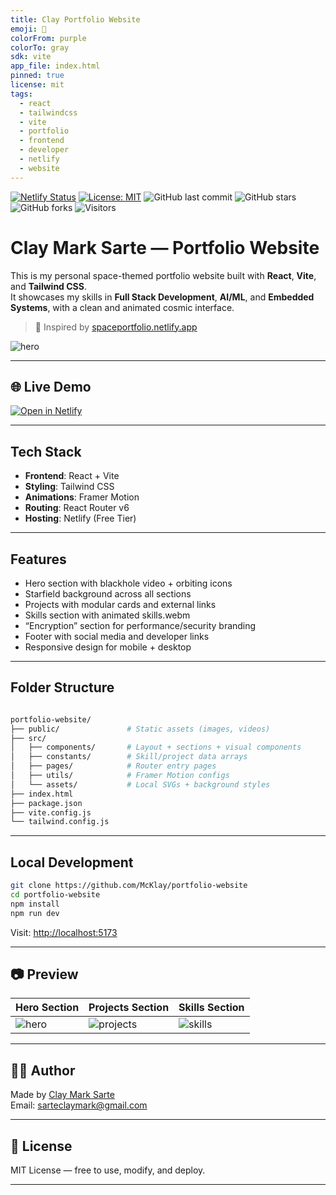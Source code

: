 ```yaml
---
title: Clay Portfolio Website
emoji: 🚀
colorFrom: purple
colorTo: gray
sdk: vite
app_file: index.html
pinned: true
license: mit
tags:
  - react
  - tailwindcss
  - vite
  - portfolio
  - frontend
  - developer
  - netlify
  - website
---
```


[![Netlify Status](https://api.netlify.com/api/v1/badges/0b0a27f6-2bcf-4583-becd-31947550883c/deploy-status)](https://app.netlify.com/projects/clay-portfolio/deploys)
[![License: MIT](https://img.shields.io/badge/License-MIT-yellow.svg)](https://opensource.org/licenses/MIT)
![GitHub last commit](https://img.shields.io/github/last-commit/McKlay/portfolio-website)
![GitHub stars](https://img.shields.io/github/stars/McKlay/portfolio-website?style=social)
![GitHub forks](https://img.shields.io/github/forks/McKlay/portfolio-website?style=social)
![Visitors](https://visitor-badge.laobi.icu/badge?page_id=McKlay.portfolio-website)

# Clay Mark Sarte — Portfolio Website

This is my personal space-themed portfolio website built with **React**, **Vite**, and **Tailwind CSS**.  
It showcases my skills in **Full Stack Development**, **AI/ML**, and **Embedded Systems**, with a clean and animated cosmic interface.

> 💫 Inspired by [spaceportfolio.netlify.app](https://spaceportfolio.netlify.app)

![hero](https://huggingface.co/datasets/McKlay/documentation-images/resolve/main/portfolio-website-data/Hero.png)

---

## 🌐 Live Demo

[![Open in Netlify](https://img.shields.io/badge/Open%20Live%20Netlify-%20clay--portfolio.netlify.app-blue?logo=netlify&style=flat-square)](https://clay-portfolio.netlify.app)

---

## Tech Stack

- **Frontend**: React + Vite
- **Styling**: Tailwind CSS
- **Animations**: Framer Motion
- **Routing**: React Router v6
- **Hosting**: Netlify (Free Tier)

---

## Features

- Hero section with blackhole video + orbiting icons
- Starfield background across all sections
- Projects with modular cards and external links
- Skills section with animated skills.webm
- “Encryption” section for performance/security branding
- Footer with social media and developer links
- Responsive design for mobile + desktop

---

## Folder Structure

```bash

portfolio-website/
├── public/               # Static assets (images, videos)
├── src/
│   ├── components/       # Layout + sections + visual components
│   ├── constants/        # Skill/project data arrays
│   ├── pages/            # Router entry pages
│   ├── utils/            # Framer Motion configs
│   └── assets/           # Local SVGs + background styles
├── index.html
├── package.json
├── vite.config.js
└── tailwind.config.js

```

---

## Local Development

```bash
git clone https://github.com/McKlay/portfolio-website
cd portfolio-website
npm install
npm run dev
````

Visit: [http://localhost:5173](http://localhost:5173)

---

## 📷 Preview

| Hero Section                                                                                          | Projects Section                                                                                              | Skills Section                                                                                               |
|--------------------------------------------------------------------------------------------------------|---------------------------------------------------------------------------------------------------------------|---------------------------------------------------------------------------------------------------------------|
| ![hero](https://huggingface.co/datasets/McKlay/documentation-images/resolve/main/portfolio-website-data/Hero.png) | ![projects](https://huggingface.co/datasets/McKlay/documentation-images/resolve/main/portfolio-website-data/Projects.png) | ![skills](https://huggingface.co/datasets/McKlay/documentation-images/resolve/main/portfolio-website-data/Skills.png) |



---

## 🧑‍💻 Author

Made by [Clay Mark Sarte](https://github.com/McKlay)  
Email: [sarteclaymark@gmail.com](mailto:sarteclaymark@gmail.com)

---

## 📜 License

MIT License — free to use, modify, and deploy.

---



